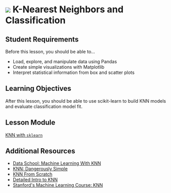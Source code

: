 # ![](https://ga-dash.s3.amazonaws.com/production/assets/logo-9f88ae6c9c3871690e33280fcf557f33.png) K-Nearest Neighbors and Classification

## Student Requirements

Before this lesson, you should be able to...

- Load, explore, and manipulate data using Pandas
- Create simple visualizations with Matplotlib
- Interpret statistical information from box and scatter plots

## Learning Objectives

After this lesson, you should be able to use scikit-learn to build KNN models and evaluate classification model fit.

## Lesson Module

[KNN with `sklearn`](./modules/knn_with_sklearn.ipynb)

## Additional Resources

- [Data School: Machine Learning With KNN](http://blog.kaggle.com/2015/04/30/scikit-learn-video-4-model-training-and-prediction-with-k-nearest-neighbors/)
- [KNN: Dangerously Simple](https://mathbabe.org/2013/04/04/k-nearest-neighbors-dangerously-simple/)
- [KNN From Scratch](http://machinelearningmastery.com/tutorial-to-implement-k-nearest-neighbors-in-python-from-scratch/)
- [Detailed Intro to KNN](https://saravananthirumuruganathan.wordpress.com/2010/05/17/a-detailed-introduction-to-k-nearest-neighbor-knn-algorithm/)
- [Stanford's Machine Learning Course: KNN](http://cs231n.github.io/classification/#nn)
